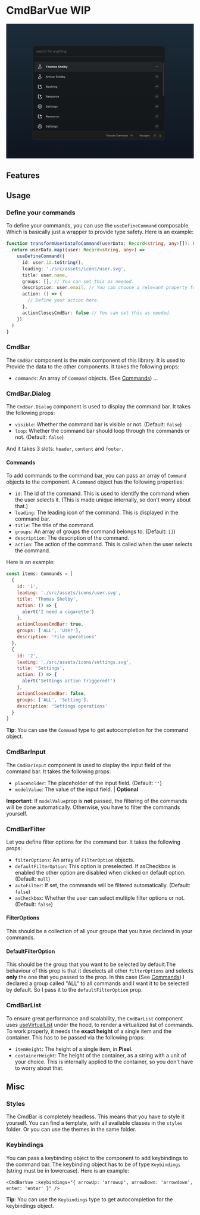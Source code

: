# CmdBarVue WIP

![screenshot of commandbar](./screenshot.png)

## Features

## Usage

### Define your commands
To define your commands, you can use the `useDefineCommand` composable. Which is basically just a wrapper to provide type safety. Here is an example:
``` ts
function transformUserDataToCommand(userData: Record<string, any>[]): Command[] {
  return userData.map((user: Record<string, any>) =>
    useDefineCommand({
      id: user.id.toString(),
      leading: './src/assets/icons/user.svg',
      title: user.name,
      groups: [], // You can set this as needed.
      description: user.email, // You can choose a relevant property for 'description'.
      action: () => {
        // Define your action here.
      },
      actionClosesCmdBar: false // You can set this as needed.
    })
  )
}
```

### CmdBar
The `CmdBar` component is the main component of this library. It is used to Provide the data to the other components. It takes the following props:
- `commands`: An array of `Command` objects. (See [Commands](#commands))
...

### CmdBar.Dialog
The `CmdBar.Dialog` component is used to display the command bar. It takes the following props:
- `visible`: Whether the command bar is visible or not. (Default: `false`)
- `loop`: Whether the command bar should loop through the commands or not. (Default: `false`)

And it takes 3 slots: `header`, `content` and `footer`.

#### Commands
To add commands to the command bar, you can pass an array of `Command` objects to the component. A `Command` object has the following properties:
- `id`: The id of the command. This is used to identify the command when the user selects it. (This is made unique internally, so don't worry about that.)
- `leading`: The leading icon of the command. This is displayed in the command bar.
- `title`: The title of the command.
- `groups`: An array of groups the command belongs to. (Default: `[]`)
- `description`: The description of the command.
- `action`: The action of the command. This is called when the user selects the command.

Here is an example:
``` js
const items: Commands = [
  {
    id: '1',
    leading: './src/assets/icons/user.svg',
    title: 'Thomas Shelby',
    action: () => {
      alert('I need a cigarette')
    },
    actionClosesCmdBar: true,
    groups: ['ALL', 'User'],
    description: 'File operations'
  },
  {
    id: '2',
    leading: './src/assets/icons/settings.svg',
    title: 'Settings',
    action: () => {
      alert('Settings action triggered!')
    },
    actionClosesCmdBar: false,
    groups: ['ALL', 'Setting'],
    description: 'Settings operations'
  }
]
```
**Tip**: You can use the `Command` type to get autocompletion for the command object.



### CmdBarInput
The `CmdBarInput` component is used to display the input field of the command bar. It takes the following props:
- `placeholder`: The placeholder of the input field. (Default: `''`)
- `modelValue`: The value of the input field. | **Optional**

**Important**: If `modelValue`prop is **not** passed, the filtering of the commands will be done automatically. Otherwise, you have to filter the commands yourself.

### CmdBarFilter
Let you define filter options for the command bar. It takes the following props:
- `filterOptions`: An array of `FilterOption` objects.
- `defaultFilterOption`: This option is preselected. If asCheckbox is enabled the other option are disabled when clicked on default option. (Default: `null`) 
- `autoFilter`: If set, the commands will be filtered automatically. (Default: `false`)
- `asCheckbox`: Whether the user can select multiple filter options or not. (Default: `false`)

#### FilterOptions
This should be a collection of all your groups that you have declared in your commands. 

#### DefaultFilterOption
This should be the group that you want to be selected by default.The behaviour of this prop is that it deselects all other `filterOptions` and selects **only** the one that you passed to the prop.
In this case (See [Commands](#commands)) I declared a group called "ALL" to all commands and I want it to be selected by default. So I pass it to the `defaultFilterOption` prop.

### CmdBarList
To ensure great performance and scalability, the `CmdBarList` component uses [useVirtualList](https://vueuse.org/core/useVirtualList/#usevirtuallist) under the hood, to render a virtualized list of commands. 
To work properly, it needs the **exact height** of a single item and the container. This has to be passed via the following props:
- `itemHeight`: The height of a single item, in **Pixel**.
- `containerHeight`: The height of the container, as a string with a unit of your choice. This is internally applied to the container, so you don't have to worry about that.

## Misc

### Styles
The CmdBar is completely headless. This means that you have to style it yourself. You can find a template, with all available classes in the `styles` folder. Or you can use the themes in the same folder.

### Keybindings
You can pass a keybinding object to the component to add keybindings to the command bar. The keybinding object has to be of type `Keybindings` (string must be in lowercase). Here is an example:
``` vue
<CmdBarVue :keybindings="{ arrowUp: 'arrowup', arrowDown: 'arrowdown', enter: 'enter' }" />
```
**Tip**: You can use the `Keybindings` type to get autocompletion for the keybindings object.

